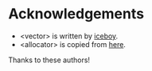 # Acknowledgements

* \<vector\> is written by [iceboy](https://github.com/iceboy-sjtu).
* \<allocator\> is copied from [here](http://stackoverflow.com/questions/11415082/malloc-free-based-stl-allocator).

Thanks to these authors!